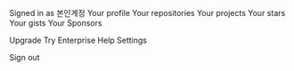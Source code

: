 Signed in as 본인계정
Your profile
Your repositories
Your projects
Your stars
Your gists
Your Sponsors

Upgrade
Try Enterprise
Help
Settings

Sign out

